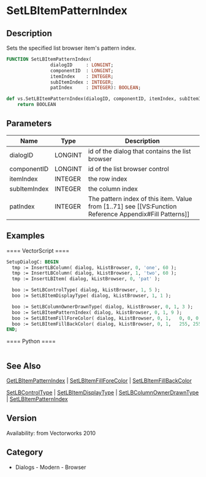 # SetLBItemPatternIndex

## Description
Sets the specified list browser item's pattern index.

```pascal
FUNCTION SetLBItemPatternIndex(
				dialogID     : LONGINT;
				componentID  : LONGINT;
				itemIndex    : INTEGER;
				subItemIndex : INTEGER;
				patIndex     : INTEGER): BOOLEAN;
```

```python
def vs.SetLBItemPatternIndex(dialogID, componentID, itemIndex, subItemIndex, patIndex):
    return BOOLEAN
```

## Parameters
|Name|Type|Description|
|---|---|---|
|dialogID|LONGINT|id of the dialog that contains the list browser|
|componentID|LONGINT|id of the list browser control|
|itemIndex|INTEGER|the row index|
|subItemIndex|INTEGER|the column index|
|patIndex|INTEGER|The pattern index of this item. Value from [1..71] see [[VS:Function Reference Appendix#Fill Patterns]]|

## Examples
==== VectorScript ====
```pascal
SetupDialogC: BEGIN
  tmp := InsertLBColumn( dialog, kListBrowser, 0, 'one', 60 );
  tmp := InsertLBColumn( dialog, kListBrowser, 1, 'two', 60 );
  tmp := InsertLBItem( dialog, kListBrowser, 0, 'pat' );

  boo := SetLBControlType( dialog, kListBrowser, 1, 5 );
  boo := SetLBItemDisplayType( dialog, kListBrowser, 1, 1 );

  boo := SetLBColumnOwnerDrawnType( dialog, kListBrowser, 0, 1, 3 );
  boo := SetLBItemPatternIndex( dialog, kListBrowser, 0, 1, 9 );
  boo := SetLBItemFillForeColor( dialog, kListBrowser, 0, 1,   0, 0, 0 );
  boo := SetLBItemFillBackColor( dialog, kListBrowser, 0, 1,   255, 255, 255 );
END;
```
==== Python ====
```python

```

## See Also
[GetLBItemPatternIndex](GetLBItemPatternIndex.md) | [SetLBItemFillForeColor](SetLBItemFillForeColor.md) | [SetLBItemFillBackColor](SetLBItemFillBackColor.md)

[SetLBControlType](SetLBControlType.md) | [SetLBItemDisplayType](SetLBItemDisplayType.md) | [SetLBColumnOwnerDrawnType](SetLBColumnOwnerDrawnType.md) | [SetLBItemPatternIndex](SetLBItemPatternIndex.md)

## Version
Availability: from Vectorworks 2010

## Category
* Dialogs - Modern - Browser


